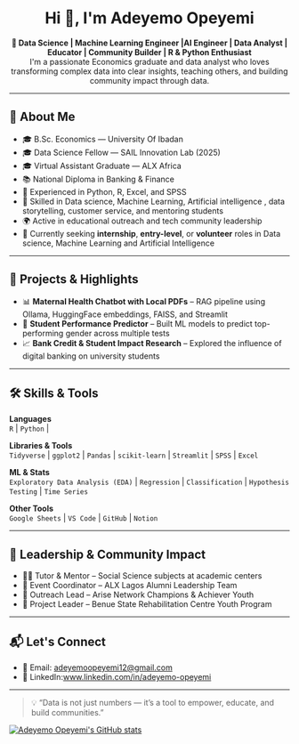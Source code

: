 <h1 align="center">Hi 👋, I'm Adeyemo Opeyemi</h1>

<p align="center">
  <b>🎯 Data Science | Machine Learning  Engineer |AI Engineer | Data Analyst | Educator | Community Builder | R & Python Enthusiast</b><br>
  I'm a passionate Economics graduate and data analyst who loves transforming complex data into clear insights, teaching others, and building community impact through data.
</p>

---

## 🧠 About Me

- 🎓 B.Sc. Economics — University Of Ibadan 
- 🎓 Data Science Fellow — SAIL Innovation Lab (2025)  
- 🎓 Virtual Assistant Graduate — ALX Africa  
- 📚 National Diploma in Banking & Finance  
- 🧪 Experienced in Python, R, Excel, and SPSS  
- 👥 Skilled in Data science, Machine Learning, Artificial intelligence , data storytelling, customer service, and mentoring students  
- 🌍 Active in educational outreach and tech community leadership  
- 📍 Currently seeking **internship**, **entry-level**, or **volunteer** roles in Data science, Machine Learning and Artificial Intelligence

---

## 🚀 Projects & Highlights

- 📊 **Maternal Health Chatbot with Local PDFs** – RAG pipeline using Ollama, HuggingFace embeddings, FAISS, and Streamlit  
- 🧠 **Student Performance Predictor** – Built ML models to predict top-performing gender across multiple tests  
- 📈 **Bank Credit & Student Impact Research** – Explored the influence of digital banking on university students  

---

## 🛠 Skills & Tools

**Languages**  
`R` | `Python` |

**Libraries & Tools**  
`Tidyverse` | `ggplot2` | `Pandas` | `scikit-learn` | `Streamlit` | `SPSS` | `Excel` 

**ML & Stats**  
`Exploratory Data Analysis (EDA)` | `Regression` | `Classification` | `Hypothesis Testing` | `Time Series`

**Other Tools**  
`Google Sheets` | `VS Code` | `GitHub` | `Notion`

---

## 🌱 Leadership & Community Impact

- 👨‍🏫 Tutor & Mentor – Social Science subjects at academic centers  
- 📣 Event Coordinator – ALX Lagos Alumni Leadership Team  
- 🤝 Outreach Lead – Arise Network Champions & Achiever Youth  
- 🏥 Project Leader – Benue State Rehabilitation Centre Youth Program

---

## 📬 Let's Connect

- 📧 Email: adeyemoopeyemi12@gmail.com 
- 🔗 LinkedIn:www.linkedin.com/in/adeyemo-opeyemi

---

> 💡 “Data is not just numbers — it’s a tool to empower, educate, and build communities.”

[![Adeyemo Opeyemi's GitHub stats](https://github-readme-stats.vercel.app/api?username=AdeyemoOpeyemi&show_icons=true&theme=radical)](https://github.com/AdeyemoOpeyemi/github-readme-stats)

